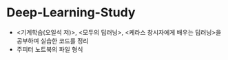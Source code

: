 # Deep-Learning-Study

* <기계학습(오일석 저)>, <모두의 딥러닝>, <케라스 창시자에게 배우는 딥러닝>을 공부하며 실습한 코드를 정리
* 주피터 노트북의 파일 형식
